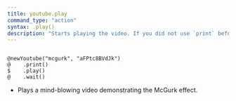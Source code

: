 ```yaml
---
title: youtube.play
command_type: "action"
syntax: .play()
description: "Starts playing the video. If you did not use `print` before, the video will not be visible on the screen but sound will start playing anyway."
---
```


<!--more-->

<pre><code class="language-diff-javascript diff-highlight try-true">
@newYoutube("mcgurk", "aFPtc8BVdJk")
@    .print()
$    .play()
@    .wait()
</code></pre>

+ Plays a mind-blowing video demonstrating the McGurk effect.		
